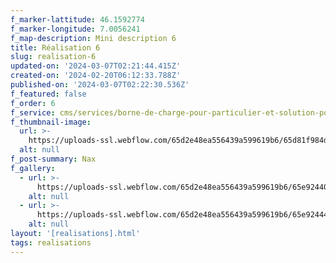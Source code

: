```yaml
---
f_marker-lattitude: 46.1592774
f_marker-longitude: 7.0056241
f_map-description: Mini description 6
title: Réalisation 6
slug: realisation-6
updated-on: '2024-03-07T02:21:44.415Z'
created-on: '2024-02-20T06:12:33.788Z'
published-on: '2024-03-07T02:22:30.536Z'
f_featured: false
f_order: 6
f_service: cms/services/borne-de-charge-pour-particulier-et-solution-pour-ppe.md
f_thumbnail-image:
  url: >-
    https://uploads-ssl.webflow.com/65d2e48ea556439a599619b6/65d81f984dac02e4e8208e78_saviese_2.jpg
  alt: null
f_post-summary: Nax
f_gallery:
  - url: >-
      https://uploads-ssl.webflow.com/65d2e48ea556439a599619b6/65e924406b0cfef34903a62b_saviese_2.jpg
    alt: null
  - url: >-
      https://uploads-ssl.webflow.com/65d2e48ea556439a599619b6/65e924445bce4384f7cf94c8_sierre1.jpg
    alt: null
layout: '[realisations].html'
tags: realisations
---
```



